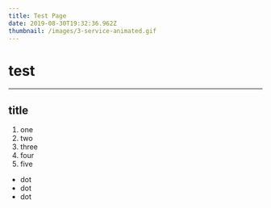 ```yaml
---
title: Test Page
date: 2019-08-30T19:32:36.962Z
thumbnail: /images/3-service-animated.gif
---
```

# test

- - -

## title

1. one
1. two
1. three
1. four
1. five

* dot
* dot
* dot
